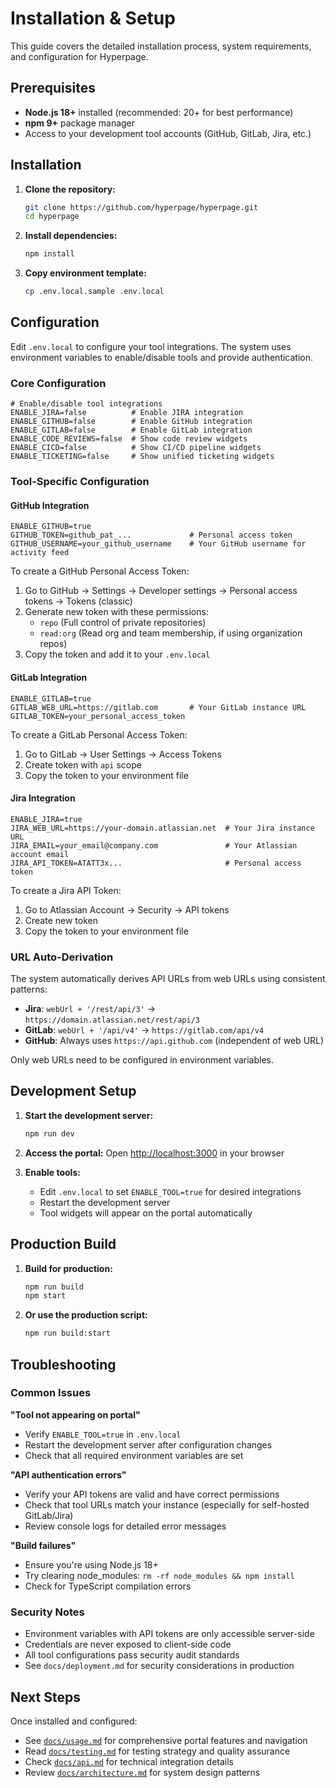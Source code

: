 # Installation & Setup

This guide covers the detailed installation process, system requirements, and configuration for Hyperpage.

## Prerequisites

- **Node.js 18+** installed (recommended: 20+ for best performance)
- **npm 9+** package manager
- Access to your development tool accounts (GitHub, GitLab, Jira, etc.)

## Installation

1. **Clone the repository:**
   ```bash
   git clone https://github.com/hyperpage/hyperpage.git
   cd hyperpage
   ```

2. **Install dependencies:**
   ```bash
   npm install
   ```

3. **Copy environment template:**
   ```bash
   cp .env.local.sample .env.local
   ```

## Configuration

Edit `.env.local` to configure your tool integrations. The system uses environment variables to enable/disable tools and provide authentication.

### Core Configuration

```env
# Enable/disable tool integrations
ENABLE_JIRA=false          # Enable JIRA integration
ENABLE_GITHUB=false        # Enable GitHub integration
ENABLE_GITLAB=false        # Enable GitLab integration
ENABLE_CODE_REVIEWS=false  # Show code review widgets
ENABLE_CICD=false          # Show CI/CD pipeline widgets
ENABLE_TICKETING=false     # Show unified ticketing widgets
```

### Tool-Specific Configuration

#### GitHub Integration
```env
ENABLE_GITHUB=true
GITHUB_TOKEN=github_pat_...             # Personal access token
GITHUB_USERNAME=your_github_username    # Your GitHub username for activity feed
```

To create a GitHub Personal Access Token:
1. Go to GitHub → Settings → Developer settings → Personal access tokens → Tokens (classic)
2. Generate new token with these permissions:
   - `repo` (Full control of private repositories)
   - `read:org` (Read org and team membership, if using organization repos)
3. Copy the token and add it to your `.env.local`

#### GitLab Integration
```env
ENABLE_GITLAB=true
GITLAB_WEB_URL=https://gitlab.com       # Your GitLab instance URL
GITLAB_TOKEN=your_personal_access_token
```

To create a GitLab Personal Access Token:
1. Go to GitLab → User Settings → Access Tokens
2. Create token with `api` scope
3. Copy the token to your environment file

#### Jira Integration
```env
ENABLE_JIRA=true
JIRA_WEB_URL=https://your-domain.atlassian.net  # Your Jira instance URL
JIRA_EMAIL=your_email@company.com               # Your Atlassian account email
JIRA_API_TOKEN=ATATT3x...                       # Personal access token
```

To create a Jira API Token:
1. Go to Atlassian Account → Security → API tokens
2. Create new token
3. Copy the token to your environment file

### URL Auto-Derivation

The system automatically derives API URLs from web URLs using consistent patterns:

- **Jira**: `webUrl + '/rest/api/3'` → `https://domain.atlassian.net/rest/api/3`
- **GitLab**: `webUrl + '/api/v4'` → `https://gitlab.com/api/v4`
- **GitHub**: Always uses `https://api.github.com` (independent of web URL)

Only web URLs need to be configured in environment variables.

## Development Setup

1. **Start the development server:**
   ```bash
   npm run dev
   ```

2. **Access the portal:**
   Open [http://localhost:3000](http://localhost:3000) in your browser

3. **Enable tools:**
   - Edit `.env.local` to set `ENABLE_TOOL=true` for desired integrations
   - Restart the development server
   - Tool widgets will appear on the portal automatically

## Production Build

1. **Build for production:**
   ```bash
   npm run build
   npm start
   ```

2. **Or use the production script:**
   ```bash
   npm run build:start
   ```

## Troubleshooting

### Common Issues

**"Tool not appearing on portal"**
- Verify `ENABLE_TOOL=true` in `.env.local`
- Restart the development server after configuration changes
- Check that all required environment variables are set

**"API authentication errors"**
- Verify your API tokens are valid and have correct permissions
- Check that tool URLs match your instance (especially for self-hosted GitLab/Jira)
- Review console logs for detailed error messages

**"Build failures"**
- Ensure you're using Node.js 18+
- Try clearing node_modules: `rm -rf node_modules && npm install`
- Check for TypeScript compilation errors

### Security Notes

- Environment variables with API tokens are only accessible server-side
- Credentials are never exposed to client-side code
- All tool configurations pass security audit standards
- See `docs/deployment.md` for security considerations in production

## Next Steps

Once installed and configured:
- See [`docs/usage.md`](usage.md) for comprehensive portal features and navigation
- Read [`docs/testing.md`](testing.md) for testing strategy and quality assurance
- Check [`docs/api.md`](api.md) for technical integration details
- Review [`docs/architecture.md`](architecture.md) for system design patterns
